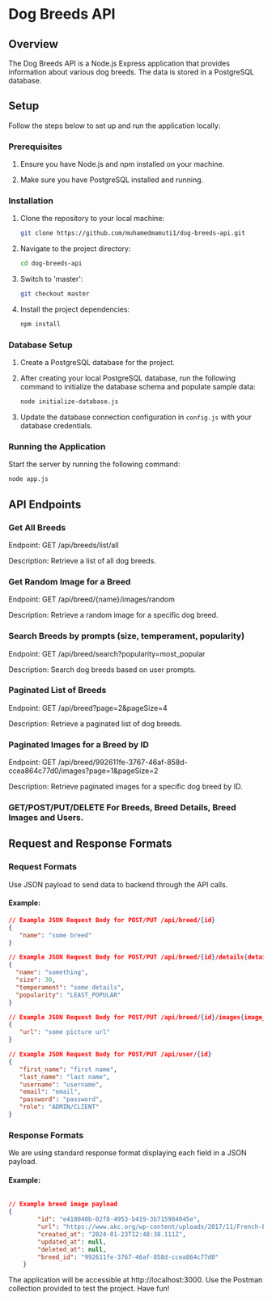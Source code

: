 # Dog Breeds API

## Overview

The Dog Breeds API is a Node.js Express application that provides information about various dog breeds. The data is stored in a PostgreSQL database.

## Setup

Follow the steps below to set up and run the application locally:

### Prerequisites

1. Ensure you have Node.js and npm installed on your machine.

2. Make sure you have PostgreSQL installed and running.

### Installation

1. Clone the repository to your local machine:

    ```bash
    git clone https://github.com/muhamedmamuti1/dog-breeds-api.git
    ```

2. Navigate to the project directory:

    ```bash
    cd dog-breeds-api
    ```
3. Switch to 'master':

    ```bash
    git checkout master
    ```

4. Install the project dependencies:

    ```bash
    npm install
    ```

### Database Setup

1. Create a PostgreSQL database for the project.

2. After creating your local PostgreSQL database, run the following command to initialize the database schema and populate sample data:

   ```bash
   node initialize-database.js
   ```

3. Update the database connection configuration in `config.js` with your database credentials.

### Running the Application

Start the server by running the following command:

```bash
node app.js
```

## API Endpoints

### Get All Breeds
Endpoint: GET /api/breeds/list/all

Description: Retrieve a list of all dog breeds.

### Get Random Image for a Breed
Endpoint: GET /api/breed/{name}/images/random

Description: Retrieve a random image for a specific dog breed.

### Search Breeds by prompts (size, temperament, popularity)
Endpoint: GET /api/breed/search?popularity=most_popular

Description: Search dog breeds based on user prompts.

### Paginated List of Breeds
Endpoint: GET /api/breed?page=2&pageSize=4

Description: Retrieve a paginated list of dog breeds.

### Paginated Images for a Breed by ID
Endpoint: GET /api/breed/992611fe-3767-46af-858d-ccea864c77d0/images?page=1&pageSize=2

Description: Retrieve paginated images for a specific dog breed by ID.

### GET/POST/PUT/DELETE For Breeds, Breed Details, Breed Images and Users.

## Request and Response Formats

### Request Formats

Use JSON payload to send data to backend through the API calls.

#### Example:

```json
// Example JSON Request Body for POST/PUT /api/breed/{id}
{
   "name": "some breed"
}

// Example JSON Request Body for POST/PUT /api/breed/{id}/details{detail_id}
{
  "name": "something",
  "size": 30,
  "temperament": "some details",
  "popularity": "LEAST_POPULAR"
}

// Example JSON Request Body for POST/PUT /api/breed/{id}/images{image_id}
{
   "url": "some picture url"
}

// Example JSON Request Body for POST/PUT /api/user/{id}
{
   "first_name": "first name",
   "last_name": "last name",
   "username": "username",
   "email": "email",
   "password": "password",
   "role": "ADMIN/CLIENT"
}
```

### Response Formats

We are using standard response format displaying each field in a JSON payload.

#### Example:

```json

// Example breed image payload
{
        "id": "e418040b-02f8-4953-b419-3b715984045e",
        "url": "https://www.akc.org/wp-content/uploads/2017/11/French-Bulldog-standing-outdoors.jpg",
        "created_at": "2024-01-23T12:48:38.111Z",
        "updated_at": null,
        "deleted_at": null,
        "breed_id": "992611fe-3767-46af-858d-ccea864c77d0"
    }
```

The application will be accessible at http://localhost:3000. Use the Postman collection provided to test the project.
Have fun!
